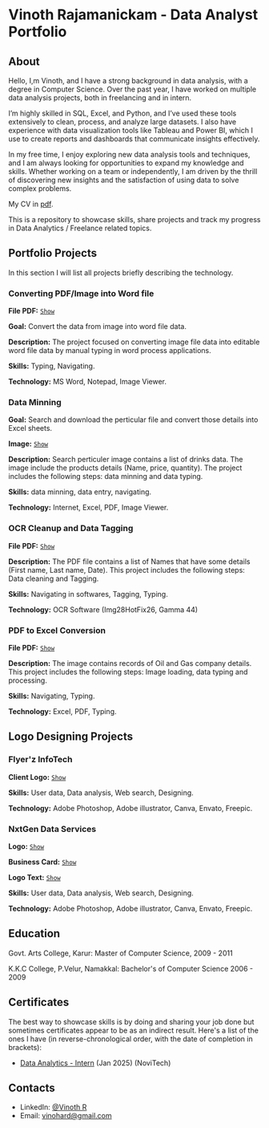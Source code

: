 # Vinoth Rajamanickam - Data Analyst Portfolio
## About
Hello, I,m Vinoth, and I have a strong background in data analysis, with a degree in Computer Science. Over the past year, I have worked on multiple data analysis projects, both in freelancing and in intern.

I’m highly skilled in SQL, Excel, and Python, and I’ve used these tools extensively to clean, process, and analyze large datasets. I also have experience with data visualization tools like Tableau and Power BI, which I use to create reports and dashboards that communicate insights effectively.

In my free time, I enjoy exploring new data analysis tools and techniques, and I am always looking for opportunities to expand my knowledge and skills. Whether working on a team or independently, I am driven by the thrill of discovering new insights and the satisfaction of using data to solve complex problems.

My CV in [pdf](https://github.com/vinothrajamanickam/portfolio/blob/main/Data%20Analyst%20Resume.pdf).

This is a repository to showcase skills, share projects and track my progress in Data Analytics / Freelance related topics.

## Portfolio Projects
In this section I will list all projects briefly describing the technology.

### Converting PDF/Image into Word file
**File PDF:** [`Show`](https://github.com/vinothrajamanickam/portfolio/blob/main/UAE0b13601.gif)

**Goal:** Convert the data from image into word file data.

**Description:** The project focused on converting image file data into editable word file data by manual typing in word process applications. 

**Skills:** Typing, Navigating.

**Technology:** MS Word, Notepad, Image Viewer.


### Data Minning

**Goal:** Search and download the perticular file and convert those details into Excel sheets.

**Image:** [`Show`](https://github.com/vinothrajamanickam/portfolio/blob/main/IMG-20221102-WA0004.jpg)

**Description:** Search perticuler image contains a list of drinks data. The image include the products details (Name, price, quantity). The project includes the following steps: data minning and data typing.

**Skills:** data minning, data entry, navigating.

**Technology:** Internet, Excel, PDF, Image Viewer.


### OCR Cleanup and Data Tagging
**File PDF:** [`Show`](https://github.com/vinothrajamanickam/portfolio/blob/main/i1662687-00324.jpg)

**Description:** The PDF file contains a list of Names that have some details (First name, Last name, Date). This project includes the following steps: Data cleaning and Tagging.

**Skills:** Navigating in softwares, Tagging, Typing.

**Technology:** OCR Software (Img28HotFix26, Gamma 44) 


### PDF to Excel Conversion
**File PDF:** [`Show`](https://github.com/vinothrajamanickam/portfolio/blob/main/i1662687-00324.jpg)

**Description:** The image contains records of Oil and Gas company details. This project includes the following steps: Image loading, data typing and processing.

**Skills:** Navigating, Typing.

**Technology:** Excel, PDF, Typing.


## Logo Designing Projects

### Flyer'z InfoTech

**Client Logo:** [`Show`](https://github.com/vinothrajamanickam/portfolio/blob/main/f%20logo%20final%20png.png)

**Skills:** User data, Data analysis, Web search, Designing.

**Technology:** Adobe Photoshop, Adobe illustrator, Canva, Envato, Freepic.


### NxtGen Data Services

**Logo:** [`Show`](https://github.com/vinothrajamanickam/portfolio/blob/main/logo.png)

**Business Card:** [`Show`](https://github.com/vinothrajamanickam/portfolio/blob/main/card.jpg)

**Logo Text:** [`Show`](https://github.com/vinothrajamanickam/portfolio/blob/main/nxtgen%20letter.png)

**Skills:** User data, Data analysis, Web search, Designing.

**Technology:** Adobe Photoshop, Adobe illustrator, Canva, Envato, Freepic.


## Education
Govt. Arts College, Karur: 
Master of Computer Science, 
2009 - 2011

K.K.C College, P.Velur, Namakkal:
Bachelor's of Computer Science
2006 - 2009

## Certificates
The best way to showcase skills is by doing and sharing your job done but sometimes certificates appear to be as an indirect result. Here's a list of the ones I have (in reverse-chronological order, with the date of completion in brackets):
- [Data Analytics - Intern](https://github.com/vinothrajamanickam/portfolio/blob/main/VINOTH%20R.pdf) (Jan 2025) (NoviTech)


## Contacts
- LinkedIn: [@Vinoth R](www.linkedin.com/in/vinothrajamanickam)
- Email: vinohard@gmail.com
